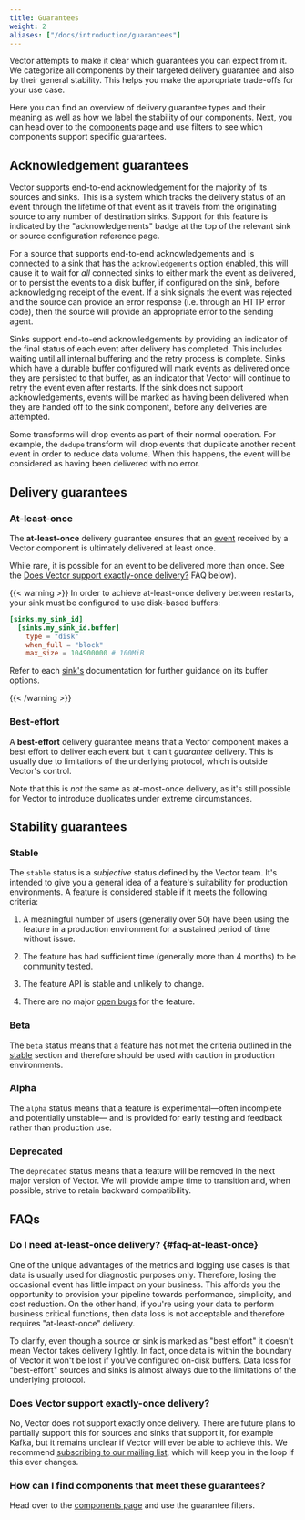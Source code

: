 ```yaml
---
title: Guarantees
weight: 2
aliases: ["/docs/introduction/guarantees"]
---
```


Vector attempts to make it clear which guarantees you can expect from it. We categorize all
components by their targeted delivery guarantee and also by their general stability. This helps you
make the appropriate trade-offs for your use case.

Here you can find an overview of delivery guarantee types and their meaning as well as how we label
the stability of our components. Next, you can head over to the [components] page and use filters to
see which components support specific guarantees.

## Acknowledgement guarantees

Vector supports end-to-end acknowledgement for the majority of its
sources and sinks. This is a system which tracks the delivery status of
an event through the lifetime of that event as it travels from the
originating source to any number of destination sinks. Support for this
feature is indicated by the "acknowledgements" badge at the top of the
relevant sink or source configuration reference page.

For a source that supports end-to-end acknowledgements and is
connected to a sink that has the `acknowledgements` option enabled,
this will cause it to wait for _all_ connected sinks to either mark
the event as delivered, or to persist the events to a disk buffer, if
configured on the sink, before acknowledging receipt of the event. If
a sink signals the event was rejected and the source can provide an
error response (i.e. through an HTTP error code), then the source will
provide an appropriate error to the sending agent.

Sinks support end-to-end acknowledgements by providing an indicator of
the final status of each event after delivery has completed. This
includes waiting until all internal buffering and the retry process is
complete. Sinks which have a durable buffer configured will mark events
as delivered once they are persisted to that buffer, as an indicator
that Vector will continue to retry the event even after restarts. If the
sink does not support acknowledgements, events will be marked as having
been delivered when they are handed off to the sink component, before
any deliveries are attempted.

Some transforms will drop events as part of their normal
operation. For example, the `dedupe` transform will drop events that
duplicate another recent event in order to reduce data volume. When
this happens, the event will be considered as having been delivered
with no error.

## Delivery guarantees

### At-least-once

The **at-least-once** delivery guarantee ensures that an [event] received by a Vector component is
ultimately delivered at least once.

While rare, it is possible for an event to be delivered more than
once. See the [Does Vector support exactly-once
delivery?](#faq-at-least-once) FAQ below).

{{< warning >}}
In order to achieve at-least-once delivery between restarts,
your sink must be configured to use disk-based buffers:

```toml title="vector.toml"
[sinks.my_sink_id]
  [sinks.my_sink_id.buffer]
    type = "disk"
    when_full = "block"
    max_size = 104900000 # 100MiB
```

Refer to each [sink's][sinks] documentation for further guidance on its buffer options.

[sinks]: /docs/reference/configuration/sinks
{{< /warning >}}

### Best-effort

A **best-effort** delivery guarantee means that a Vector component makes a best effort to deliver
each event but it can't _guarantee_ delivery. This is usually due to limitations of the underlying
protocol, which is outside Vector's control.

Note that this is _not_ the same as at-most-once delivery, as it's still possible for Vector to
introduce duplicates under extreme circumstances.

## Stability guarantees

### Stable

The `stable` status is a _subjective_ status defined by the Vector team. It's intended to give you a
general idea of a feature's suitability for production environments. A feature is considered stable
if it meets the following criteria:

1. A meaningful number of users (generally over 50) have been using the feature in a production
    environment for a sustained period of time without issue.
2. The feature has had sufficient time (generally more than 4 months) to be community tested.

3. The feature API is stable and unlikely to change.

4. There are no major [open bugs][bugs] for the feature.

### Beta

The `beta` status means that a feature has not met the criteria outlined in the [stable](#stable)
section and therefore should be used with caution in production environments.

### Alpha

The `alpha` status means that a feature is experimental—often incomplete and potentially unstable—
and is provided for early testing and feedback rather than production use.

### Deprecated

The `deprecated` status means that a feature will be removed in the next major version of Vector. We
will provide ample time to transition and, when possible, strive to retain backward compatibility.

## FAQs

### Do I need at-least-once delivery? {#faq-at-least-once}

One of the unique advantages of the metrics and logging use cases is that data is usually used for diagnostic purposes only. Therefore, losing the occasional event has little impact on your business. This affords you the opportunity to provision your pipeline towards performance, simplicity, and cost reduction. On the other hand, if you're using your data to perform business critical functions, then data loss is not acceptable and therefore requires "at-least-once" delivery.

To clarify, even though a source or sink is marked as "best effort" it doesn't mean Vector takes delivery lightly. In fact, once data is within the boundary of Vector it won't be lost if you've configured on-disk buffers. Data loss for "best-effort" sources and sinks is almost always due to the limitations of the underlying protocol.

### Does Vector support exactly-once delivery?

No, Vector does not support exactly once delivery. There are future plans to partially support this for sources and sinks that support it, for example Kafka, but it remains unclear if Vector will ever be able to achieve this. We recommend [subscribing to our mailing list](/community), which will keep you in the loop if this ever changes.

### How can I find components that meet these guarantees?

Head over to the [components page][components] and use the guarantee
filters.

[bugs]: https://github.com/vectordotdev/vector/issues?q=is%3Aopen+is%3Aissue+label%3A%22type%3A+bug%22
[components]: /components
[event]: /docs/architecture/data-model
